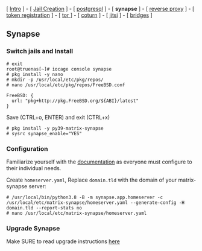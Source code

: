
[ [Intro](README.md) ] - [ [Jail Creation](1_jail.md) ] - [ [postgresql](2_postgresql.md) ] - [ **synapse** ] - [ [reverse proxy](4_nginx.md) ] - [ [token registration](5_registration.md) ] - [ [tor ](6_tor.md)] - [ [coturn](7_coturn.md) ] - [ [jitsi](8_jitsi.md) ] - [ [bridges](9_bridges.md) ]

## Synapse

### Switch jails and Install
```
# exit
root@truenas[~]# iocage console synapse
# pkg install -y nano
# mkdir -p /usr/local/etc/pkg/repos/
# nano /usr/local/etc/pkg/repos/FreeBSD.conf
```
```
FreeBSD: {
  url: "pkg+http://pkg.FreeBSD.org/${ABI}/latest"
}
```
Save (CTRL+o, ENTER) and exit (CTRL+x)

```
# pkg install -y py39-matrix-synapse
# sysrc synapse_enable="YES"
```

### Configuration

Familiarize yourself with the [documentation](https://matrix-org.github.io/synapse/latest/setup/installation.html) as everyone must configure to their individual needs.

Create `homeserver.yaml`, Replace `domain.tld` with the domain of your matrix-synapse server:
```
# /usr/local/bin/python3.8 -B -m synapse.app.homeserver -c /usr/local/etc/matrix-synapse/homeserver.yaml --generate-config -H domain.tld --report-stats no
# nano /usr/local/etc/matrix-synapse/homeserver.yaml
```

### Upgrade Synapse

Make SURE to read upgrade instructions [here](https://github.com/matrix-org/synapse/blob/develop/docs/upgrade.md)
```

```
